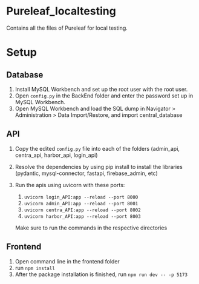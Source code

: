 # Pureleaf_localtesting
Contains all the files of Pureleaf for local testing.

# Setup
## Database
1. Install MySQL Workbench and set up the root user with the root user.
2. Open ```config.py``` in the BackEnd folder and enter the password set up in MySQL Workbench.
3. Open MySQL Workbench and load the SQL dump in Navigator > Administration > Data Import/Restore, and import central_database

## API
1. Copy the edited ```config.py``` file into each of the folders (admin_api, centra_api, harbor_api, login_api)
2. Resolve the dependencies by using pip install to install the libraries (pydantic, mysql-connector, fastapi, firebase_admin, etc)
3. Run the apis using uvicorn with these ports:
     1. ```uvicorn login_API:app --reload --port 8000```
     2. ```uvicorn admin_API:app --reload --port 8001```
     3. ```uvicorn centra_API:app --reload --port 8002```
     4. ```uvicorn harbor_API:app --reload --port 8003```

      Make sure to run the commands in the respective directories

## Frontend
1. Open command line in the frontend folder
2. run ```npm install```
3. After the package installation is finished, run ```npm run dev -- -p 5173``` 
